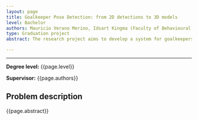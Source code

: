 ```yaml
---
layout: page
title: Goalkeeper Pose Detection: from 2D detections to 3D models
level: Bachelor
authors: Mauricio Verano Merino, Idsart Kingma (Faculty of Behavioural and Movement Sciences)
type: Graduation project
abstract: The research project aims to develop a system for goalkeepers that transforms 2D key point detections from video footage into accurate 3D representations. Using computer vision techniques, the system will detect key points on the goalkeeper's body (such as joints, limbs, and hands) from multiple camera angles or a monocular setup. These 2D key points will then be used to reconstruct a 3D model of the goalkeeper's posture and movements in real-time. The project seeks to improve goalkeeper training by providing precise, in-depth analysis of their positioning, reactions, and decision-making during matches and drills. This could also enhance biomechanical feedback and inform advanced motion prediction models.

---
```


---
**Degree level:** {{page.level}}

**Supervisor:** {{page.authors}}


## Problem description

{{page.abstract}}


